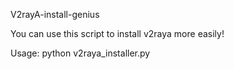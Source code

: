 V2rayA-install-genius

You can use this script to install v2raya more easily!


Usage:
  python v2raya_installer.py

